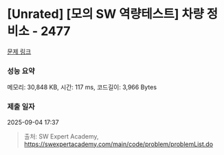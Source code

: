 # [Unrated] [모의 SW 역량테스트] 차량 정비소 - 2477 

[문제 링크](https://swexpertacademy.com/main/code/problem/problemDetail.do?contestProbId=AV6c6bgaIuoDFAXy) 

### 성능 요약

메모리: 30,848 KB, 시간: 117 ms, 코드길이: 3,966 Bytes

### 제출 일자

2025-09-04 17:37



> 출처: SW Expert Academy, https://swexpertacademy.com/main/code/problem/problemList.do